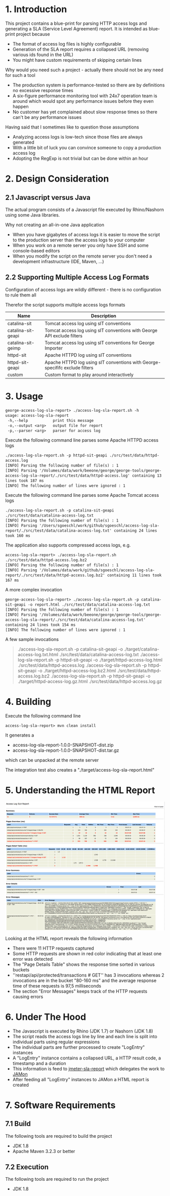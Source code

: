 # 1. Introduction

This project contains a blue-print for parsing HTTP access logs and generating a SLA (Service Level Agreement) report. It is intended as blue-print project because
 
 * The format of access log files is highly configurable
 * Generation of the SLA report requires a collapsed URL (removing various ids found in the URL)
 * You might have custom requirements of skipping certain lines
 
Why would you need such a project - actually there should not be any need for such a tool
 
 * The production system is performance-tested so there are by definitions no excessive response times
 * A six-figure performance monitoring tool with 24x7 operation team is around which would spot any performance issues before they even happen
 * No customer has yet complained about slow response times so there can't be any performance issues

Having said that I sometimes like to question those assumptions

 * Analyzing access logs is low-tech since those files are always generated 
 * With a little bit of luck you can convince someone to copy a production access log
 * Adopting the RegExp is not trivial but can be done within an hour 

   
# 2. Design Consideration

## 2.1 Javascript versus Java

The actual program consists of a Javascript file executed by Rhino/Nashorn using some Java libraries. 

Why not creating an all-in-one Java application
 
 * When you have gigabytes of access logs it is easier to move the script to the production server than the access logs to your computer
 * When you work on a remote server you only have SSH and some console-based editors
 * When you modify the script on the remote server you don't need a development infrastructure (IDE, Maven, ...)

## 2.2 Supporting Multiple Access Log Formats

Configuration of access logs are wildly different - there is no configuration to rule them all

Therefor the script supports multiple access logs formats 

| Name  							| Description																			   	|
|-----------------------------------|-------------------------------------------------------------------------------------------|
| catalina-sit					    | Tomcat access log using sIT conventions													|
| catalina-sit-geapi   		        | Tomcat access log using sIT conventions with George API exclude filters					|
| catalina-sit-geimp        	    | Tomcat access log using sIT conventions for George Importer								| 
| httpd-sit					        | Apache HTTPD log using sIT conventions													|
| httpd-sit-geapi       		    | Apache HTTPD log using sIT conventions with George-specififc exclude filters				|
| custom                		    | Custom format to play around interactively    											|
   
   
# 3. Usage

```
george-access-log-sla-report> ./access-log-sla-report.sh -h
usage: access-log-sla-report
 -h,--help           print this message
 -o,--output <arg>   output file for report
 -p,--parser <arg>   parser for access log
```

Execute the following command line parses some Apache HTTPD access logs

```
./access-log-sla-report.sh -p httpd-sit-geapi ./src/test/data/httpd-access.log 
[INFO] Parsing the following number of file(s) : 1
[INFO] Parsing '/Volumes/data/work/beeone/george/george-tools/george-access-log-sla-report/./src/test/data/httpd-access.log' containing 13 lines took 187 ms
[INFO] The following number of lines were ignored : 1
```

Execute the following command line parses some Apache Tomcat access logs

```
./access-log-sla-report.sh -p catalina-sit-geapi ./src/test/data/catalina-access-log.txt
[INFO] Parsing the following number of file(s) : 1
[INFO] Parsing '/Users/sgoeschl/work/github/sgoeschl/access-log-sla-report/./src/test/data/catalina-access-log.txt' containing 24 lines took 160 ms
```

The application also supports compressed access logs, e.g.

```
access-log-sla-report> ./access-log-sla-report.sh ./src/test/data/httpd-access.log.bz2 
[INFO] Parsing the following number of file(s) : 1
[INFO] Parsing '/Volumes/data/work/github/sgoeschl/access-log-sla-report/./src/test/data/httpd-access.log.bz2' containing 11 lines took 167 ms
```

A more complex invocation

```
george-access-log-sla-report> ./access-log-sla-report.sh -p catalina-sit-geapi -o report.html ./src/test/data/catalina-access-log.txt 
[INFO] Parsing the following number of file(s) : 1
[INFO] Parsing '/Volumes/data/work/beeone/george/george-tools/george-access-log-sla-report/./src/test/data/catalina-access-log.txt' containing 24 lines took 154 ms
[INFO] The following number of lines were ignored : 1
```

A few sample invocations

> ./access-log-sla-report.sh -p catalina-sit-geapi -o ./target/catalina-access-log.txt.html ./src/test/data/catalina-access-log.txt
> ./access-log-sla-report.sh -p httpd-sit-geapi -o ./target/httpd-access-log.html ./src/test/data/httpd-access.log
> ./access-log-sla-report.sh -p httpd-sit-geapi -o ./target/httpd-access-log.bz2.html ./src/test/data/httpd-access.log.bz2
> ./access-log-sla-report.sh -p httpd-sit-geapi -o ./target/httpd-access-log.gz.html ./src/test/data/httpd-access.log.gz

# 4. Building

Execute the following command line

```
access-log-sla-report> mvn clean install
```

It generates a 

 * access-log-sla-report-1.0.0-SNAPSHOT-dist.zip
 * access-log-sla-report-1.0.0-SNAPSHOT-dist.tar.gz
 
which can be unpacked at the remote server 

The integration test also creates a "./target/access-log-sla-report.html"

# 5. Understanding the HTML Report

![Figure-1 Access Log SLA Report](./src/site/images/access-log-sla-report.png "Access Log SLA Report")

Looking at the HTML report reveals the following information

* There were 11 HTTP requests captured 
* Some HTTP requests are shown in red color indicating that at least one error was detected
* The "Page Details Table" shows the response time sorted in various buckets
* ''restapi/api/protected/transactions # GET'' has 3 invocations whereas 2 invocations are in the bucket "80-160 ms" and the average response time of these requests is 97,5 milliseconds
* The section "Error Messages" keeps track of the HTTP requests causing errors 
   
   
# 6. Under The Hood
            
 * The Javascript is executed by Rhino (JDK 1.7) or Nashorn (JDK 1.8)
 * The script reads the access logs line by line and each line is split into individual parts using regular expressions
 * The individual parts are further processed to create "LogEntry" instances
 * A "LogEntry" instance contains a collapsed URL, a HTTP result code, a timestamp and a duration
 * This information is feed to [jmeter-sla-report](https://github.com/sgoeschl/jmeter-sla-report) which delegates the work to [JAMon](http://jamonapi.sourceforge.net)
 * After feeding all "LogEntry" instances to JAMon a HTML report is created
      

# 7. Software Requirements

## 7.1 Build

The following tools are required to build the project

* JDK 1.8
* Apache Maven 3.2.3 or better

## 7.2 Execution

The following tools are required to run the project

* JDK 1.8

